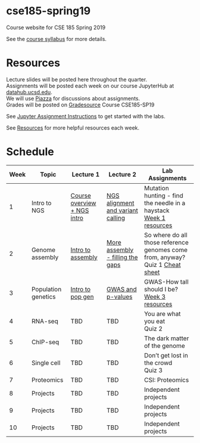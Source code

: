 # cse185-spring19
Course website for CSE 185 Spring 2019

See the [course syllabus](https://github.com/gymreklab/cse185-spring19/blob/master/cse185-spring19-syllabus.md) for more details.<br>

# Resources
Lecture slides will be posted here throughout the quarter. 
<br>
Assignments will be posted each week on our course JupyterHub at [datahub.ucsd.edu](datahub.ucsd.edu).
<br>
We will use [Piazza](https://piazza.com/ucsd/spring2019/cse185/home) for discussions about assignments.
<br>
Grades will be posted on [Gradesource](gradesource.com) Course CSE185-SP19

See [Jupyter Assignment Instructions](https://github.com/gymreklab/cse185-spring19/blob/master/jupyter_assignment_instructions.md) to get started with the labs.

See [Resources](https://github.com/gymreklab/cse185-spring19/blob/master/resources.md) for more helpful resources each week.

# Schedule

| Week | Topic | Lecture 1 | Lecture 2 | Lab Assignments |
|------|-------|-----------|-------|-----------|
| 1 | Intro to NGS | [Course overview + NGS intro](https://drive.google.com/file/d/1Mk2OiyY9vzMZ1Gp9T7Sdxkdk1Y7Qaiox/view?usp=sharing) | [NGS alignment and variant calling](https://drive.google.com/file/d/1sV3uGf2jUvxx_e2oraFAtz5vXqoGoX72/view?usp=sharing) | Mutation hunting - find the needle in a haystack <br> [Week 1 resources](https://github.com/gymreklab/cse185-spring19/blob/master/resources.md#week1)| 
|  2 | Genome assembly | [Intro to assembly](https://drive.google.com/file/d/103fbZXzDejznAwmfVV4rPfCWNN19jEGK/view?usp=sharing) | [More assembly - filling the gaps](https://drive.google.com/file/d/13XODh7BkAI-o96FzqkRbakd5Y4wdn_Hb/view?usp=sharing) | So where do all those reference genomes come from, anyway? <br>Quiz 1 [Cheat sheet](https://github.com/gymreklab/cse185-spring19/blob/master/CSE185%20Quiz%201%20Cheat%20Sheet.pdf) |
|  3 | Population genetics | [Intro to pop gen](https://drive.google.com/open?id=1lXQQR7B9wlKjP0FZl-1xIxx8SQun_62s) | [GWAS and p-values](https://drive.google.com/file/d/19W5W4i7HIHppc8nyZ7OO0ZkvlwT6nDqt/view?usp=sharing) | GWAS-How tall should I be?<br>[Week 3 resources](https://github.com/gymreklab/cse185-spring19/blob/master/resources.md#week3) |
|  4 | RNA-seq | TBD | TBD |  You are what you eat <br>Quiz 2 |
|  5 | ChIP-seq | TBD | TBD |  The dark matter of the genome |
|  6 | Single cell | TBD | TBD |  Don’t get lost in the crowd <br>Quiz 3 |
|  7 | Proteomics | TBD | TBD |  CSI: Proteomics |
|  8 | Projects | TBD | TBD | Independent projects |
|  9 | Projects | TBD |  TBD | Independent projects |
|  10 | Projects | TBD | TBD | Independent projects |
